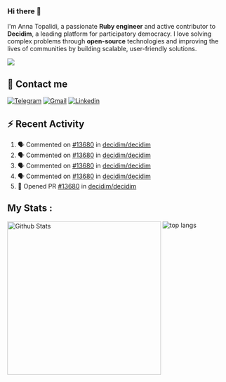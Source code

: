 ### Hi there 👋

I'm Anna Topalidi, a passionate **Ruby engineer** and active contributor to **Decidim**, a leading platform for participatory democracy. I love solving complex problems through **open-source** technologies and improving the lives of communities by building scalable, user-friendly solutions.

<img src="https://komarev.com/ghpvc/?username=antopalidi&color=blueviolet&style=for-the-badge">

## 📩 Contact me 
[![Telegram](https://img.shields.io/badge/Telegram-2CA5E0?style=for-the-badge&logo=telegram&logoColor=white)](https://t.me/anna_top)
[![Gmail](https://img.shields.io/badge/email-D14836?style=for-the-badge&logo=gmail&logoColor=white)](mailto:topalididev@gmail.com)
[![Linkedin](https://img.shields.io/badge/LinkedIn-0077B5?style=for-the-badge&logo=linkedin&logoColor=white)](https://www.linkedin.com/in/topalidi/)
<!-- [![Codewars](https://img.shields.io/badge/Codewars-B1361E?style=for-the-badge&logo=Codewars&logoColor=white)](https://www.codewars.com/users/antopalidi) -->

## :zap: Recent Activity

<!--START_SECTION:activity-->
1. 🗣 Commented on [#13680](https://github.com/decidim/decidim/pull/13680#issuecomment-2543194485) in [decidim/decidim](https://github.com/decidim/decidim)
2. 🗣 Commented on [#13680](https://github.com/decidim/decidim/pull/13680#issuecomment-2531150179) in [decidim/decidim](https://github.com/decidim/decidim)
3. 🗣 Commented on [#13680](https://github.com/decidim/decidim/pull/13680#issuecomment-2523691156) in [decidim/decidim](https://github.com/decidim/decidim)
4. 🗣 Commented on [#13680](https://github.com/decidim/decidim/pull/13680#issuecomment-2503519486) in [decidim/decidim](https://github.com/decidim/decidim)
5. 💪 Opened PR [#13680](https://github.com/decidim/decidim/pull/13680) in [decidim/decidim](https://github.com/decidim/decidim)
<!--END_SECTION:activity-->

## My Stats :
<!--
<img alt="activity" src="https://streak-stats.demolab.com?user=antopalidi" />
-->
<div>
<img align="top" width="350px" alt="Github Stats" src="https://github-readme-stats-git-master-antopalidis-projects.vercel.app/api?username=antopalidi&count_private=true&show_icons=true&hide_border=true" />
<img align="top" alt="top langs" src="https://github-readme-stats-git-master-antopalidis-projects.vercel.app/api/top-langs/?username=antopalidi&layout=compact" />
 </div>

<!--
**antopalidi/antopalidi** is a ✨ _special_ ✨ repository because its `README.md` (this file) appears on your GitHub profile.
-->
